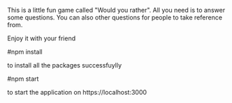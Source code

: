 
This is a little fun game called "Would you rather". All you need is to answer some questions. You can also other questions for people to take reference from. 

Enjoy it with your friend 

#npm install 

to install all the packages successfuylly 

#npm start

to start the application on https://localhost:3000